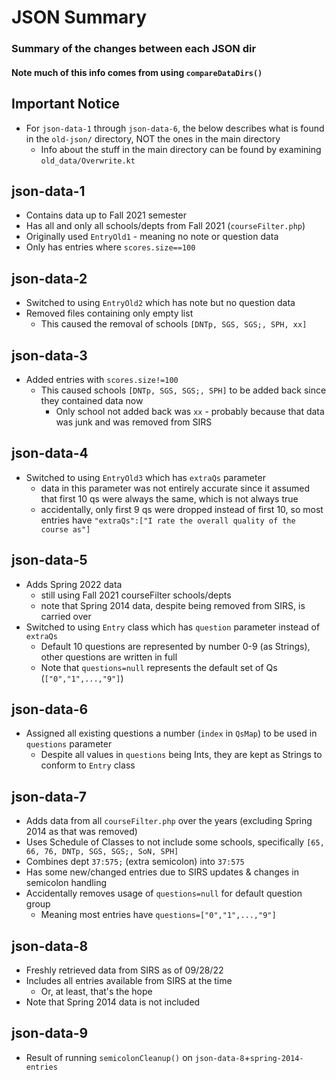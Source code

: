 # JSON Summary

### Summary of the changes between each JSON dir

#### Note much of this info comes from using `compareDataDirs()`

## Important Notice

* For `json-data-1` through `json-data-6`, the below describes what is found in the `old-json/` directory, NOT the ones
  in the main directory
    * Info about the stuff in the main directory can be found by examining `old_data/Overwrite.kt`

## json-data-1

* Contains data up to Fall 2021 semester
* Has all and only all schools/depts from Fall 2021 (`courseFilter.php`)
* Originally used `EntryOld1` - meaning no note or question data
* Only has entries where `scores.size==100`

## json-data-2

* Switched to using `EntryOld2` which has note but no question data
* Removed files containing only empty list
    * This caused the removal of schools `[DNTp, SGS, SGS;, SPH, xx]`

## json-data-3

* Added entries with `scores.size!=100`
    * This caused schools `[DNTp, SGS, SGS;, SPH]` to be added back since they contained data now
        * Only school not added back was `xx` - probably because that data was junk and was removed from SIRS

## json-data-4

* Switched to using `EntryOld3` which has `extraQs` parameter
    * data in this parameter was not entirely accurate since it assumed that first 10 qs were always the same, which is
      not always true
    * accidentally, only first 9 qs were dropped instead of first 10, so most entries
      have `"extraQs":["I rate the overall quality of the course as"]`

## json-data-5

* Adds Spring 2022 data
    * still using Fall 2021 courseFilter schools/depts
    * note that Spring 2014 data, despite being removed from SIRS, is carried over
* Switched to using `Entry` class which has `question` parameter instead of `extraQs`
    * Default 10 questions are represented by number 0-9 (as Strings), other questions are written in full
    * Note that `questions=null` represents the default set of Qs (`["0","1",...,"9"]`)

## json-data-6

* Assigned all existing questions a number (`index` in `QsMap`) to be used in `questions` parameter
    * Despite all values in `questions` being Ints, they are kept as Strings to conform to `Entry` class

## json-data-7

* Adds data from all `courseFilter.php` over the years (excluding Spring 2014 as that was removed)
* Uses Schedule of Classes to not include some schools, specifically `[65, 66, 76, DNTp, SGS, SGS;, SoN, SPH]`
* Combines dept `37:575;` (extra semicolon) into `37:575`
* Has some new/changed entries due to SIRS updates & changes in semicolon handling
* Accidentally removes usage of `questions=null` for default question group
    * Meaning most entries have `questions=["0","1",...,"9"]`

## json-data-8

* Freshly retrieved data from SIRS as of 09/28/22
* Includes all entries available from SIRS at the time
    * Or, at least, that's the hope
* Note that Spring 2014 data is not included

## json-data-9

* Result of running `semicolonCleanup()` on `json-data-8`+`spring-2014-entries`

